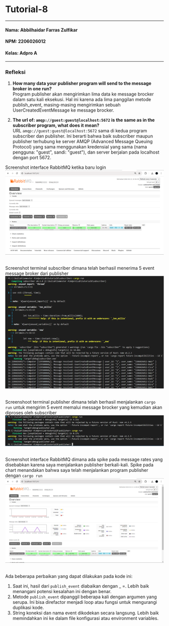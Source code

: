 # Tutorial-8
---
#### Nama: Abbilhaidar Farras Zulfikar
#### NPM: 2206026012
#### Kelas: Adpro A
---
### Refleksi
1. **How many data your publisher program will send to the message broker in one run?** <br>
Program publisher akan mengirimkan lima data ke message brocker dalam satu kali eksekusi. Hal ini karena ada lima panggilan metode publish_event, masing-masing mengirimkan sebuah UserCreatedEventMessage ke message brocker.<br>

2. **The url of: <code>amqp://guest:guest@localhost:5672</code> is the same as in the subscriber program, what does it mean?** <br>
URL <code>amqp://guest:guest@localhost:5672</code> sama di kedua program subscriber dan publisher. Ini berarti bahwa baik subscriber maupun publisher terhubung ke server AMQP (Advanced Message Queuing Protocol) yang sama menggunakan kredensial yang sama (nama pengguna: "guest", sandi: "guest"), dan server berjalan pada localhost dengan port 5672.

Screenshot interface RabbitMQ ketika baru login
![alt text](assets/image/image1.png) <br><br>

Screenshot terminal subscriber dimana telah berhasil menerima 5 event message broker dari publisher <br>
![alt text](assets/image/image2.png) <br><br>

Screenshoot terminal publisher dimana telah berhasil menjalankan <code>cargo run</code> untuk mengirim 5 event memalui message brocker yang kemudian akan diproses oleh subscriber <br>
![alt text](assets/image/image3.png) <br><br>

Screenshot interface RabbitMQ dimana ada spike pada message rates yang disebabkan karena saya menjalankan publisher berkali-kali. Spike pada chart menandakan bahwa saya telah menjalankan program publisher dengan <code>cargo run</code> <br>
![alt text](assets/image/image4.png) <br><br>

Ada beberapa perbaikan yang dapat dilakukan pada kode ini: <br>
1. Saat ini, hasil dari <code>publish_event</code> diabaikan dengan _ =. Lebih baik menangani potensi kesalahan ini dengan benar.
2. Metode <code>publish_event</code> dipanggil beberapa kali dengan argumen yang serupa. Ini bisa direfactor menjadi loop atau fungsi untuk mengurangi duplikasi kode.
3. String koneksi dan nama event dikodekan secara langsung. Lebih baik memindahkan ini ke dalam file konfigurasi atau environment variables.
